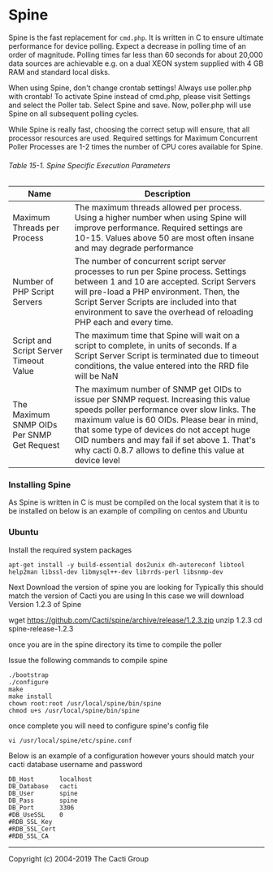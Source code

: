 # Spine

Spine is the fast replacement for `cmd.php`. It is written in C to ensure
ultimate performance for device polling. Expect a decrease in polling time of
an order of magnitude. Polling times far less than 60 seconds for about 20,000
data sources are achievable e.g. on a dual XEON system supplied with 4 GB RAM
and standard local disks.

When using Spine, don't change crontab settings! Always use poller.php with
crontab! To activate Spine instead of cmd.php, please visit Settings and select
the Poller tab. Select Spine and save. Now, poller.php will use Spine on all
subsequent polling cycles.

While Spine is really fast, choosing the correct setup will ensure, that all
processor resources are used. Required settings for Maximum Concurrent Poller
Processes are 1-2 times the number of CPU cores available for Spine.

###### Table 15-1. Spine Specific Execution Parameters

Name | Description
--- | ---
Maximum Threads per Process | The maximum threads allowed per process. Using a higher number when using Spine will improve performance. Required settings are 10-15. Values above 50 are most often insane and may degrade performance
Number of PHP Script Servers | The number of concurrent script server processes to run per Spine process. Settings between 1 and 10 are accepted. Script Servers will pre-load a PHP environment. Then, the Script Server Scripts are included into that environment to save the overhead of reloading PHP each and every time.
Script and Script Server Timeout Value | The maximum time that Spine will wait on a script to complete, in units of seconds. If a Script Server Script is terminated due to timeout conditions, the value entered into the RRD file will be NaN
The Maximum SNMP OIDs Per SNMP Get Request | The maximum number of SNMP get OIDs to issue per SNMP request. Increasing this value speeds poller performance over slow links. The maximum value is 60 OIDs. Please bear in mind, that some type of devices do not accept huge OID numbers and may fail if set above 1. That's why cacti 0.8.7 allows to define this value at device level

### Installing Spine

As Spine is written in C is must be compiled on the local system that it is to be installed on  below is an example of compiling on centos and Ubuntu

### Ubuntu

Install the required system packages

```console
apt-get install -y build-essential dos2unix dh-autoreconf libtool help2man libssl-dev libmysql++-dev librrds-perl libsnmp-dev
```

Next Download the version of spine you are looking for Typically this should match the version of Cacti you are using
In this case we will download Version 1.2.3 of Spine

wget <https://github.com/Cacti/spine/archive/release/1.2.3.zip>
unzip 1.2.3
cd spine-release-1.2.3

once you are in the spine directory its time to compile the poller

Issue the following commands to compile spine

```Console
./bootstrap
./configure
make
make install
chown root:root /usr/local/spine/bin/spine
chmod u+s /usr/local/spine/bin/spine
```

once complete you will need to configure spine's config file

```console
vi /usr/local/spine/etc/spine.conf
```

Below is an example of a configuration however yours should match your cacti database username and password

```console
DB_Host       localhost
DB_Database   cacti
DB_User       spine
DB_Pass       spine
DB_Port       3306
#DB_UseSSL    0
#RDB_SSL_Key
#RDB_SSL_Cert
#RDB_SSL_CA
```

---
Copyright (c) 2004-2019 The Cacti Group
